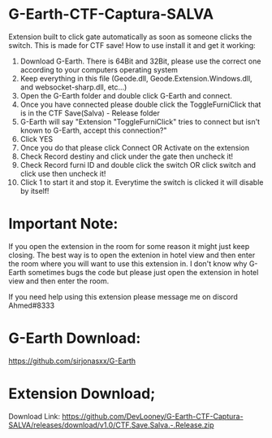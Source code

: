 # G-Earth-CTF-Captura-SALVA
Extension built to click gate automatically as soon as someone clicks the switch. This is made for CTF save! How to use install it and get it working:

1. Download G-Earth. There is 64Bit and 32Bit, please use the correct one according to your computers operating system
2. Keep everything in this file (Geode.dll, Geode.Extension.Windows.dll, and websocket-sharp.dll, etc...)
3. Open the G-Earth folder and double click G-Earth and connect.
4. Once you have connected please double click the ToggleFurniClick that is in the CTF Save(Salva) - Release folder
5. G-Earth will say "Extension "ToggleFurniClick" tries to connect but isn't known to G-Earth, accept this connection?"
6. Click YES
7. Once you do that please click Connect OR Activate on the extension
8. Check Record destiny and click under the gate then uncheck it!
9. Check Record furni ID and double click the switch OR click switch and click use then uncheck it!
10. Click 1 to start it and stop it. Everytime the switch is clicked it will disable by itself!

# Important Note:

If you open the extension in the room for some reason it might just keep closing. The best way is to open the extenion in hotel view and then enter the room where you will want to use this extension in. I don't know why G-Earth sometimes bugs the code but please just open the extension in hotel view and then enter the room.

If you need help using this extension please message me on discord Ahmed#8333

# G-Earth Download:

https://github.com/sirjonasxx/G-Earth

# Extension Download;

Download Link: https://github.com/DevLooney/G-Earth-CTF-Captura-SALVA/releases/download/v1.0/CTF.Save.Salva.-.Release.zip
